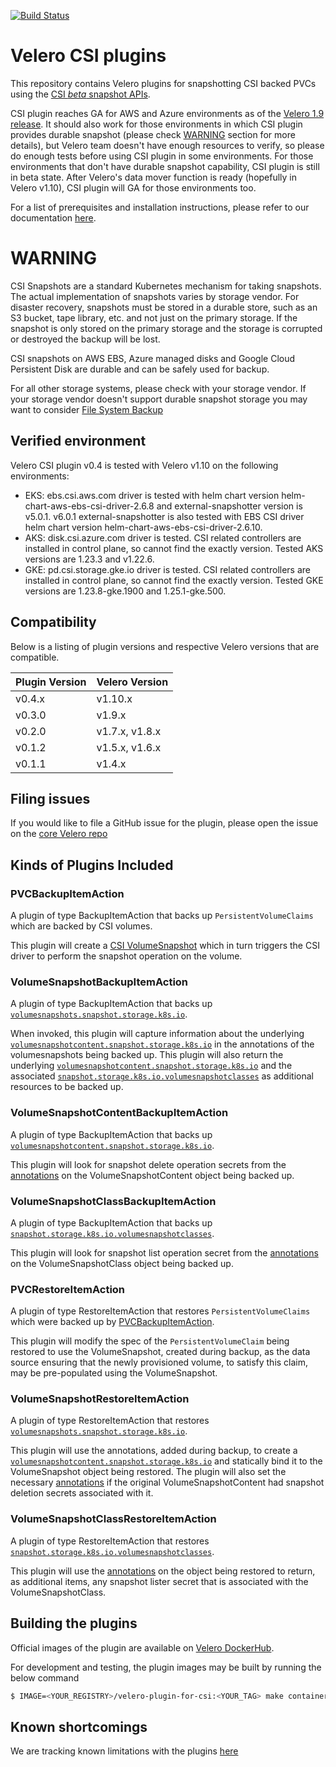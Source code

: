 [![Build Status][101]][102]

# Velero CSI plugins


This repository contains Velero plugins for snapshotting CSI backed PVCs using the [CSI _beta_ snapshot APIs][7].

CSI plugin reaches GA for AWS and Azure environments as of the [Velero 1.9 release][1]. It should also work for those environments in which CSI plugin provides durable snapshot (please check [WARNING](#WARNING) section for more details), but Velero team doesn't have enough resources to verify, so please do enough tests before using CSI plugin in some environments. For those environments that don't have durable snapshot capability, CSI plugin is still in beta state. After Velero's data mover function is ready (hopefully in Velero v1.10), CSI plugin will GA for those environments too.

For a list of prerequisites and installation instructions, please refer to our documentation [here][2].

# WARNING
CSI Snapshots are a standard Kubernetes mechanism for taking snapshots.  The actual implementation of snapshots varies by storage vendor.  For disaster recovery, snapshots must be stored in a durable store, such as an S3 bucket, tape library, etc. and not just on the primary storage.  If the snapshot is only stored on the primary storage and the storage is corrupted or destroyed the backup will be lost.

CSI snapshots on AWS EBS, Azure managed disks and Google Cloud Persistent Disk are durable and can be safely used for backup.

For all other storage systems, please check with your storage vendor.  If your storage vendor doesn't support 
durable snapshot storage you may want to consider 
[File System Backup](https://velero.io/docs/latest/file-system-backup/)

## Verified environment
Velero CSI plugin v0.4 is tested with Velero v1.10 on the following environments:
* EKS: ebs.csi.aws.com driver is tested with helm chart version helm-chart-aws-ebs-csi-driver-2.6.8 and external-snapshotter version is v5.0.1. v6.0.1 external-snapshotter is also tested with EBS CSI driver helm chart version helm-chart-aws-ebs-csi-driver-2.6.10.
* AKS: disk.csi.azure.com driver is tested. CSI related controllers are installed in control plane, so cannot find the exactly version. Tested AKS versions are 1.23.3 and v1.22.6.
* GKE: pd.csi.storage.gke.io driver is tested. CSI related controllers are installed in control plane, so cannot find the exactly version. Tested GKE versions are 1.23.8-gke.1900 and 1.25.1-gke.500.

## Compatibility

Below is a listing of plugin versions and respective Velero versions that are compatible.

| Plugin Version  | Velero Version |
|-----------------|----------------|
| v0.4.x          | v1.10.x        |
| v0.3.0          | v1.9.x         |
| v0.2.0          | v1.7.x, v1.8.x |
| v0.1.2          | v1.5.x, v1.6.x |
| v0.1.1          | v1.4.x         |

## Filing issues

If you would like to file a GitHub issue for the plugin, please open the issue on the [core Velero repo][103]

## Kinds of Plugins Included

### PVCBackupItemAction

A plugin of type BackupItemAction that backs up `PersistentVolumeClaims` which are backed by CSI volumes.

This plugin will create a [CSI VolumeSnapshot][3] which in turn triggers the CSI driver to perform the snapshot operation on the volume.

### VolumeSnapshotBackupItemAction

A plugin of type BackupItemAction that backs up [`volumesnapshots.snapshot.storage.k8s.io`][3].

When invoked, this plugin will capture information about the underlying [`volumesnapshotcontent.snapshot.storage.k8s.io`][4] in the annotations of the volumesnapshots being backed up. This plugin will also return the underlying [`volumesnapshotcontent.snapshot.storage.k8s.io`][4] and the associated [`snapshot.storage.k8s.io.volumesnapshotclasses`][5] as additional resources to be backed up.

### VolumeSnapshotContentBackupItemAction

A plugin of type BackupItemAction that backs up [`volumesnapshotcontent.snapshot.storage.k8s.io`][4]. 

This plugin will look for snapshot delete operation secrets from the [annotations][6] on the VolumeSnapshotContent object being backed up.

### VolumeSnapshotClassBackupItemAction

A plugin of type BackupItemAction that backs up [`snapshot.storage.k8s.io.volumesnapshotclasses`][5].

This plugin will look for snapshot list operation secret from the [annotations][6] on the VolumeSnapshotClass object being backed up.

### PVCRestoreItemAction

A plugin of type RestoreItemAction that restores `PersistentVolumeClaims` which were backed up by [PVCBackupItemAction](#PVCBackupItemAction).

This plugin will modify the spec of the `PersistentVolumeClaim` being restored to use the VolumeSnapshot, created during backup, as the data source ensuring that the newly provisioned volume, to satisfy this claim, may be pre-populated using the VolumeSnapshot.

### VolumeSnapshotRestoreItemAction

A plugin of type RestoreItemAction that restores [`volumesnapshots.snapshot.storage.k8s.io`][3]. 

This plugin will use the annotations, added during backup, to create a [`volumesnapshotcontent.snapshot.storage.k8s.io`][4] and statically bind it to the VolumeSnapshot object being restored. The plugin will also set the necessary [annotations][6] if the original VolumeSnapshotContent had snapshot deletion secrets associated with it. 

### VolumeSnapshotClassRestoreItemAction

A plugin of type RestoreItemAction that restores [`snapshot.storage.k8s.io.volumesnapshotclasses`][5]. 

This plugin will use the [annotations][6] on the object being restored to return, as additional items, any snapshot lister secret that is associated with the VolumeSnapshotClass.


## Building the plugins

Official images of the plugin are available on [Velero DockerHub](https://hub.docker.com/repository/docker/velero/velero-plugin-for-csi).

For development and testing, the plugin images may be built by running the below command

```bash
$ IMAGE=<YOUR_REGISTRY>/velero-plugin-for-csi:<YOUR_TAG> make container
```

## Known shortcomings

We are tracking known limitations with the plugins [here][2]

[1]: https://github.com/vmware-tanzu/velero/releases
[2]: https://velero.io/docs/csi
[3]: https://kubernetes.io/docs/concepts/storage/volume-snapshots/#volumesnapshots
[4]: https://kubernetes.io/docs/concepts/storage/volume-snapshots/#volume-snapshot-contents
[5]: https://kubernetes.io/docs/concepts/storage/volume-snapshot-classes/
[6]: https://github.com/kubernetes-csi/external-snapshotter/blob/master/pkg/utils/util.go#L59-L60
[7]: https://kubernetes.io/blog/2019/12/09/kubernetes-1-17-feature-cis-volume-snapshot-beta/

[101]: https://github.com/vmware-tanzu/velero-plugin-for-csi/workflows/Main%20CI/badge.svg
[102]: https://github.com/vmware-tanzu/velero-plugin-for-csi/actions?query=workflow%3A"Main+CI"
[103]: https://github.com/vmware-tanzu/velero/issues/new/choose
